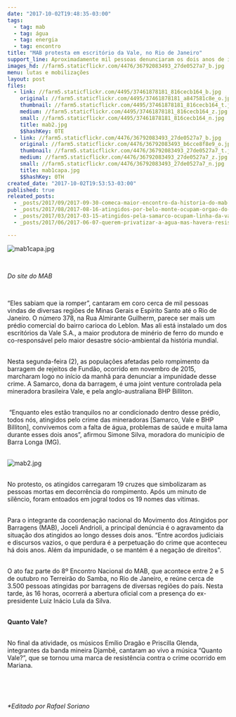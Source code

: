 ```yaml
---
date: "2017-10-02T19:48:35-03:00"
tags:
  - tag: mab
  - tag: água
  - tag: energia
  - tag: encontro
title: "MAB protesta em escritório da Vale, no Rio de Janeiro"
support_line: Aproximadamente mil pessoas denunciaram os dois anos de impunidade do crime ocorrido com o rompimento da barragem em Mariana (MG).
images_hd: //farm5.staticflickr.com/4476/36792083493_27de0527a7_b.jpg
menu: lutas e mobilizações
layout: post
files:
  - link: //farm5.staticflickr.com/4495/37461878181_816cecb164_b.jpg
    original: //farm5.staticflickr.com/4495/37461878181_a847581c8e_o.jpg
    thumbnail: //farm5.staticflickr.com/4495/37461878181_816cecb164_t.jpg
    medium: //farm5.staticflickr.com/4495/37461878181_816cecb164_z.jpg
    small: //farm5.staticflickr.com/4495/37461878181_816cecb164_n.jpg
    title: mab2.jpg
    $$hashKey: 0TE
  - link: //farm5.staticflickr.com/4476/36792083493_27de0527a7_b.jpg
    original: //farm5.staticflickr.com/4476/36792083493_b6cce8f8e9_o.jpg
    thumbnail: //farm5.staticflickr.com/4476/36792083493_27de0527a7_t.jpg
    medium: //farm5.staticflickr.com/4476/36792083493_27de0527a7_z.jpg
    small: //farm5.staticflickr.com/4476/36792083493_27de0527a7_n.jpg
    title: mab1capa.jpg
    $$hashKey: 0TH
created_date: "2017-10-02T19:53:53-03:00"
published: true
releated_posts:
  - _posts/2017/09/2017-09-30-comeca-maior-encontro-da-historia-do-mab.md
  - _posts/2017/08/2017-08-16-atingidos-por-belo-monte-ocupam-orgao-do-governo-federal-em-altamira.md
  - _posts/2017/03/2017-03-15-atingidos-pela-samarco-ocupam-linha-da-vale-no-es.md
  - _posts/2017/06/2017-06-07-querem-privatizar-a-agua-mas-havera-resistencia.md

---
```

<p><img alt="mab1capa.jpg" src="//farm5.staticflickr.com/4476/36792083493_27de0527a7_b.jpg" /></p>

<p>&nbsp;</p>

<p><em>Do site do MAB</em></p>

<p>&nbsp;</p>

<p>&ldquo;Eles sabiam que ia romper&rdquo;, cantaram em coro cerca de mil pessoas vindas de diversas regi&otilde;es de Minas Gerais e Esp&iacute;rito Santo at&eacute; o Rio de Janeiro. O n&uacute;mero 378, na Rua Almirante Guilherm, parece ser mais um pr&eacute;dio comercial do bairro carioca do Leblon. Mas ali est&aacute; instalado um dos escrit&oacute;rios da Vale S.A., a maior produtora de min&eacute;rio de ferro do mundo e co-respons&aacute;vel pelo maior desastre s&oacute;cio-ambiental da hist&oacute;ria mundial.</p>

<p><br />
Nesta segunda-feira (2), as popula&ccedil;&otilde;es afetadas pelo rompimento da barragem de rejeitos de Fund&atilde;o, ocorrido em novembro de 2015, marcharam logo no in&iacute;cio da manh&atilde; para denunciar a impunidade desse crime. A Samarco, dona da barragem, &eacute; uma joint venture controlada pela mineradora brasileira Vale, e pela anglo-australiana BHP Billiton.</p>

<p><br />
&nbsp;&ldquo;Enquanto eles est&atilde;o tranquilos no ar condicionado dentro desse pr&eacute;dio, todos n&oacute;s, atingidos pelo crime das mineradoras [Samarco, Vale e BHP Billiton], convivemos com a falta de &aacute;gua, problemas de sa&uacute;de e muita lama durante esses dois anos&rdquo;, afirmou Simone Silva, moradora do munic&iacute;pio de Barra Longa (MG).</p>

<p><br />
<img alt="mab2.jpg" src="//farm5.staticflickr.com/4495/37461878181_816cecb164_b.jpg" /></p>

<p><br />
No protesto, os atingidos carregaram 19 cruzes que simbolizaram as pessoas mortas em decorr&ecirc;ncia do rompimento. Ap&oacute;s um minuto de sil&ecirc;ncio, foram entoados em jogral todos os 19 nomes das v&iacute;timas.</p>

<p><br />
Para o integrante da coordena&ccedil;&atilde;o nacional do Movimento dos Atingidos por Barragens (MAB), Joceli Andrioli, a principal den&uacute;ncia &eacute; o agravamento da situa&ccedil;&atilde;o dos atingidos ao longo desses dois anos. &ldquo;Entre acordos judiciais e discursos vazios, o que perdura &eacute; a perpetua&ccedil;&atilde;o do crime que aconteceu h&aacute; dois anos. Al&eacute;m da impunidade, o se mant&eacute;m &eacute; a nega&ccedil;&atilde;o de direitos&rdquo;.</p>

<p><br />
O ato faz parte do 8&ordm; Encontro Nacional do MAB, que acontece entre 2 e 5 de outubro no Terreir&atilde;o do Samba, no Rio de Janeiro, e re&uacute;ne cerca de 3.500 pessoas atingidas por barragens de diversas regi&otilde;es do pa&iacute;s. Nesta tarde, &agrave;s 16 horas, ocorrer&aacute; a abertura oficial com a presen&ccedil;a do ex-presidente Luiz In&aacute;cio Lula da Silva.&nbsp;</p>

<p><br />
<strong>Quanto Vale?</strong></p>

<p><br />
No final da atividade, os m&uacute;sicos Em&iacute;lio Drag&atilde;o e Priscilla Glenda, integrantes da banda mineira Djamb&ecirc;, cantaram ao vivo a m&uacute;sica &ldquo;Quanto Vale?&rdquo;, que se tornou uma marca de resist&ecirc;ncia contra o crime ocorrido em Mariana.</p>

<p>&nbsp;</p>

<p>&nbsp;</p>

<p><em>*Editado por Rafael Soriano</em></p>
